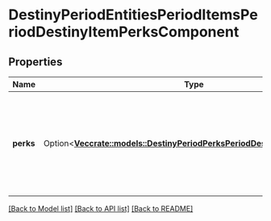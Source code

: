 # DestinyPeriodEntitiesPeriodItemsPeriodDestinyItemPerksComponent

## Properties

Name | Type | Description | Notes
------------ | ------------- | ------------- | -------------
**perks** | Option<[**Vec<crate::models::DestinyPeriodPerksPeriodDestinyPerkReference>**](Destiny.Perks.DestinyPerkReference.md)> | The list of perks to display in an item tooltip - and whether or not they have been activated. | [optional]

[[Back to Model list]](../README.md#documentation-for-models) [[Back to API list]](../README.md#documentation-for-api-endpoints) [[Back to README]](../README.md)


